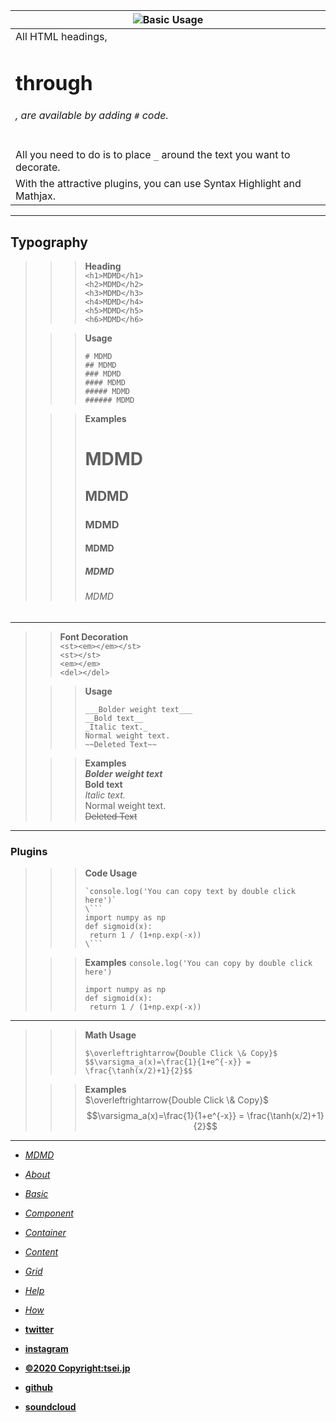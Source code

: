 ![Basic Usage]()|  
--|  
All HTML headings, <h1> through <h6>, are available by adding `#` code.  |  
All you need to do is to place `_` around the text you want to decorate. |  
With the attractive plugins, you can use Syntax Highlight and Mathjax.   |  


***

## Typography

>>> __Heading__  
>>> `<h1>MDMD</h1>`  
>>> `<h2>MDMD</h2>`  
>>> `<h3>MDMD</h3>`  
>>> `<h4>MDMD</h4>`  
>>> `<h5>MDMD</h5>`  
>>> `<h6>MDMD</h6>`  
>  
>>>__Usage__  
>>>```
>>># MDMD  
>>>## MDMD  
>>>### MDMD  
>>>#### MDMD  
>>>##### MDMD  
>>>###### MDMD  
>>>```  
>  
>>>__Examples__   
>>># MDMD  
>>>## MDMD  
>>>### MDMD  
>>>#### MDMD  
>>>##### MDMD  
>>>###### MDMD  

***  
>> __Font Decoration__  
>> `<st><em></em></st>`  
>> `<st></st>`  
>> `<em></em>`  
>> `<del></del>`  
>  
>>>__Usage__  
>>>```
>>> ___Bolder weight text___  
>>> __Bold text__  
>>> _Italic text._  
>>> Normal weight text.  
>>> ~~Deleted Text~~
>>>```
>  
>>>__Examples__  
>>> ___Bolder weight text___  
>>> __Bold text__  
>>> _Italic text._  
>>> Normal weight text.  
>>> ~~Deleted Text~~

***  

### Plugins

>>>__Code Usage__  
>>>```
>>>`console.log('You can copy text by double click here')`  
>>>\```
>>>import numpy as np
>>>def sigmoid(x):
>>>  return 1 / (1+np.exp(-x))
>>>\```
>>>```
>
>>>__Examples__
>>>`console.log('You can copy by double click here')`  
>>>
>>>```
>>>import numpy as np
>>>def sigmoid(x):
>>>  return 1 / (1+np.exp(-x))
>>>```

***  
>>>__Math Usage__
>>>```
>>> $\overleftrightarrow{Double Click \& Copy}$  
>>> $$\varsigma_a(x)=\frac{1}{1+e^{-x}} = \frac{\tanh(x/2)+1}{2}$$
>>>```
>
>>>__Examples__   
>>> $\overleftrightarrow{Double Click \& Copy}$  
>>> $$\varsigma_a(x)=\frac{1}{1+e^{-x}} = \frac{\tanh(x/2)+1}{2}$$

***

- [_MDMD_](/mdmd/)
- [_About_](/mdmd/about)
- [_Basic_](/mdmd/basic)
- [_Component_](/mdmd/component)
- [_Container_](/mdmd/container)
- [_Content_](/mdmd/content)
- [_Grid_](/mdmd/grid)
- [_Help_](/mdmd/help)
- [_How_](/mdmd/how)


- [__twitter__](https://twitter.com/tseijp)
- [__instagram__](https://instagram.com/tseijp)
- [__©2020 Copyright:tsei.jp__](https://tsei.jp)
- [__github__](https://github.com/tseijp)
- [__soundcloud__](https://soundcloud.com/tsei)
